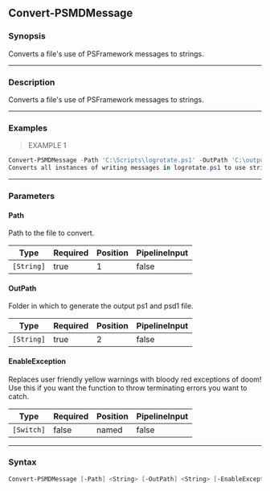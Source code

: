 Convert-PSMDMessage
-------------------

### Synopsis
Converts a file's use of PSFramework messages to strings.

---

### Description

Converts a file's use of PSFramework messages to strings.

---

### Examples
> EXAMPLE 1

```PowerShell
Convert-PSMDMessage -Path 'C:\Scripts\logrotate.ps1' -OutPath 'C:\output'
Converts all instances of writing messages in logrotate.ps1 to use strings instead.
```

---

### Parameters
#### **Path**
Path to the file to convert.

|Type      |Required|Position|PipelineInput|
|----------|--------|--------|-------------|
|`[String]`|true    |1       |false        |

#### **OutPath**
Folder in which to generate the output ps1 and psd1 file.

|Type      |Required|Position|PipelineInput|
|----------|--------|--------|-------------|
|`[String]`|true    |2       |false        |

#### **EnableException**
Replaces user friendly yellow warnings with bloody red exceptions of doom!
Use this if you want the function to throw terminating errors you want to catch.

|Type      |Required|Position|PipelineInput|
|----------|--------|--------|-------------|
|`[Switch]`|false   |named   |false        |

---

### Syntax
```PowerShell
Convert-PSMDMessage [-Path] <String> [-OutPath] <String> [-EnableException] [<CommonParameters>]
```
